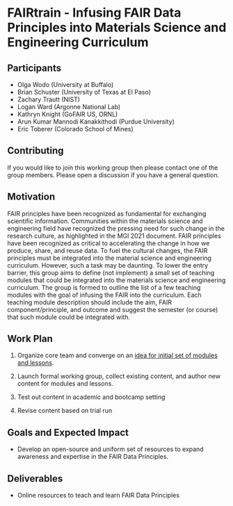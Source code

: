 # FAIRtrain - Infusing FAIR Data Principles into Materials Science and Engineering Curriculum

## Participants

- Olga Wodo (University at Buffalo)
- Brian Schuster (University of Texas at El Paso)
- Zachary Trautt (NIST)
- Logan Ward (Argonne National Lab)
- Kathryn Knight (GoFAIR US, ORNL)
- Arun Kumar Mannodi Kanakkithodi (Purdue University)
- Eric Toberer (Colorado School of Mines)


## Contributing

If you would like to join this working group then please contact one of the group members. Please open a discussion if you have a general question.

## Motivation

FAIR principles have been recognized as fundamental for exchanging scientific information. Communities within the materials science and engineering field have recognized the pressing need for such change in the research culture, as highlighted in the MGI 2021 document. FAIR principles have been recognized as critical to accelerating the change in how we produce, share, and reuse data. To fuel the cultural changes, the FAIR principles must be integrated into the material science and engineering curriculum. However, such a task may be daunting. To lower the entry barrier, this group aims to define (not implement) a small set of teaching modules that could be integrated into the materials science and engineering curriculum. The group is formed to outline the list of a few teaching modules with the goal of infusing the FAIR into the curriculum. Each teaching module description should include the aim, FAIR component/principle, and outcome and suggest the semester (or course) that such module could be integrated with.

## Work Plan

1. Organize core team and converge on an [idea for initial set of modules and lessons](./module-idea.md).

2. Launch formal working group, collect existing content, and author new content for modules and lessons.

3. Test out content in academic and bootcamp setting

4. Revise content based on trial run

## Goals and Expected Impact

- Develop an open-source and uniform set of resources to expand awareness and expertise in the FAIR Data Principles.

## Deliverables

- Online resources to teach and learn FAIR Data Principles
 
